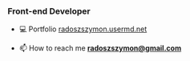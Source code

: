 <h3>Front-end Developer</h3>

- 💻 Portfolio [radoszszymon.usermd.net](https://www.radoszszymon.usermd.net/en)

- 📫 How to reach me **radoszszymon@gmail.com**
